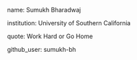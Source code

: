 name: Sumukh Bharadwaj

institution: University of Southern California

quote: Work Hard or Go Home

github_user: sumukh-bh
